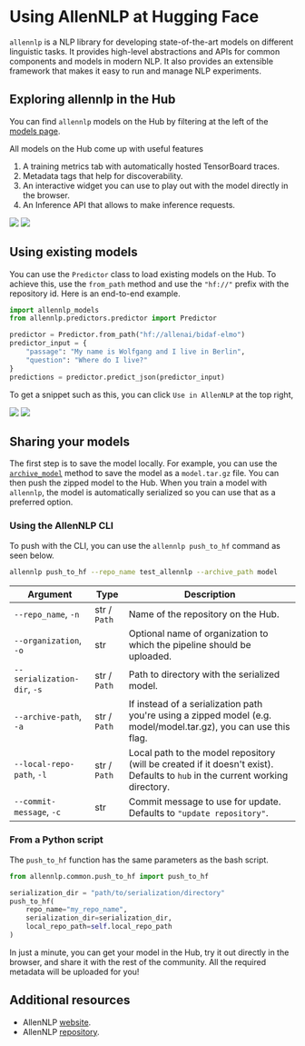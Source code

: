 # Using AllenNLP at Hugging Face

`allennlp` is a NLP library for developing state-of-the-art models on different linguistic tasks. It provides high-level abstractions and APIs for common components and models in modern NLP. It also provides an extensible framework that makes it easy to run and manage NLP experiments.

## Exploring allennlp in the Hub

You can find `allennlp` models on the Hub by filtering at the left of the [models page](https://huggingface.co/models?library=allennlp).

All models on the Hub come up with useful features
1. A training metrics tab with automatically hosted TensorBoard traces.
2. Metadata tags that help for discoverability.
3. An interactive widget you can use to play out with the model directly in the browser.
4. An Inference API that allows to make inference requests.

<div class="flex justify-center">
<img class="block dark:hidden" src="https://huggingface.co/datasets/huggingface/documentation-images/resolve/main/hub/libraries-allennlp_widget.png"/>
<img class="hidden dark:block" src="https://huggingface.co/datasets/huggingface/documentation-images/resolve/main/hub/libraries-allennlp_widget-dark.png"/>
</div>

## Using existing models

You can use the `Predictor` class to load existing models on the Hub. To achieve this, use the `from_path` method and use the `"hf://"` prefix with the repository id. Here is an end-to-end example.

```py
import allennlp_models
from allennlp.predictors.predictor import Predictor

predictor = Predictor.from_path("hf://allenai/bidaf-elmo")
predictor_input = {
    "passage": "My name is Wolfgang and I live in Berlin", 
    "question": "Where do I live?"
}
predictions = predictor.predict_json(predictor_input)
```

To get a snippet such as this, you can click `Use in AllenNLP` at the top right,

<div class="flex justify-center">
<img class="block dark:hidden" src="https://huggingface.co/datasets/huggingface/documentation-images/resolve/main/hub/libraries-allennlp_snippet.png"/>
<img class="hidden dark:block" src="https://huggingface.co/datasets/huggingface/documentation-images/resolve/main/hub/libraries-allennlp_snippet-dark.png"/>
</div>

## Sharing your models

The first step is to save the model locally. For example, you can use the [`archive_model`](https://docs.allennlp.org/main/api/models/archival/#archive_model) method to save the model as a `model.tar.gz` file. You can then push the zipped model to the Hub. When you train a model with `allennlp`, the model is automatically serialized so you can use that as a preferred option.

### Using the AllenNLP CLI

To push with the CLI, you can use the `allennlp push_to_hf` command as seen below.

```bash
allennlp push_to_hf --repo_name test_allennlp --archive_path model 
```

| Argument                    	| Type         	| Description                                                                                                                   	|
|-----------------------------	|--------------	|-------------------------------------------------------------------------------------------------------------------------------	|
| `--repo_name`, `-n`         	| str / `Path` 	| Name of the repository on the Hub.                                                                                            	|
| `--organization`, `-o`      	| str          	| Optional name of organization to which the pipeline should be uploaded.                                                       	|
| `--serialization-dir`, `-s` 	| str / `Path` 	| Path to directory with the serialized model.                                                                                  	|
| `--archive-path`, `-a`      	| str / `Path` 	| If instead of a serialization path you're using a zipped model (e.g. model/model.tar.gz), you can use this flag.              	|
| `--local-repo-path`, `-l`   	| str / `Path` 	| Local path to the model repository (will be created if it doesn't exist). Defaults to `hub` in the current working directory. 	|
| `--commit-message`, `-c`    	| str          	| Commit message to use for update. Defaults to `"update repository"`.                                                          	|

### From a Python script

The `push_to_hf` function has the same parameters as the bash script.

```py
from allennlp.common.push_to_hf import push_to_hf

serialization_dir = "path/to/serialization/directory"
push_to_hf(
    repo_name="my_repo_name",
    serialization_dir=serialization_dir,
    local_repo_path=self.local_repo_path
)
```

In just a minute, you can get your model in the Hub, try it out directly in the browser, and share it with the rest of the community. All the required metadata will be uploaded for you!


## Additional resources

* AllenNLP [website](https://allenai.org/allennlp).
* AllenNLP [repository](https://github.com/allenai/allennlp).